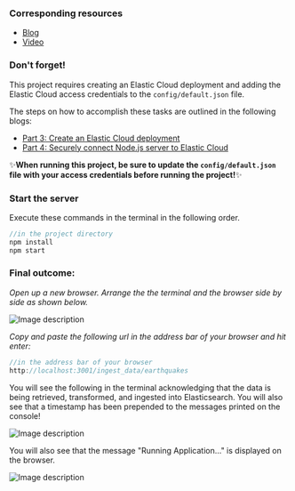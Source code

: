 ### Corresponding resources
- [Blog](https://dev.to/lisahjung/part-7-set-up-the-nodejs-server-to-retrieve-api-data-and-send-the-data-to-elasticsearch-50fm)
- [Video](https://www.youtube.com/watch?v=vcQZTjhGDdY)

### Don't forget!
This project requires creating an Elastic Cloud deployment and adding the Elastic Cloud access credentials to the `config/default.json` file.

The steps on how to accomplish these tasks are outlined in the following blogs:
- [Part 3: Create an Elastic Cloud deployment](https://dev.to/lisahjung/part-3-create-an-elastic-cloud-deployment-36bn)
- [Part 4: Securely connect Node.js server to Elastic Cloud](https://dev.to/lisahjung/part-4-securely-connect-nodejs-server-to-elastic-cloud-4f22)

:sparkles:**When running this project, be sure to update the `config/default.json` file with your access credentials before running the project!**:sparkles:

### Start the server

Execute these commands in the terminal in the following order. 
```javascript
//in the project directory
npm install
npm start
```

### Final outcome:

*Open up a new browser. Arrange the the terminal and the browser side by side as shown below.* 

![Image description](https://dev-to-uploads.s3.amazonaws.com/uploads/articles/70zrxxojdsubo8hqj01s.png)
 
*Copy and paste the following url in the address bar of your browser and hit enter:*

```javascript
//in the address bar of your browser
http://localhost:3001/ingest_data/earthquakes
```
You will see the following in the terminal acknowledging that the data is being retrieved, transformed, and ingested into Elasticsearch. You will also see that a timestamp has been prepended to the messages printed on the console! 
 
![Image description](https://dev-to-uploads.s3.amazonaws.com/uploads/articles/qcqfjxup5dlgq8c0bgbj.png)

You will also see that the message "Running Application..." is displayed on the browser.

![Image description](https://dev-to-uploads.s3.amazonaws.com/uploads/articles/9g3ejbuyg3zqp9d9g1j1.png)
